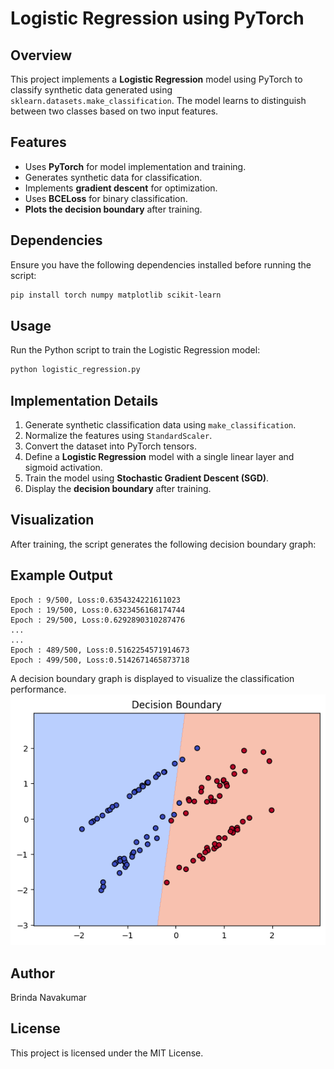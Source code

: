 # Logistic Regression using PyTorch

## Overview

This project implements a **Logistic Regression** model using PyTorch to classify synthetic data generated using `sklearn.datasets.make_classification`. The model learns to distinguish between two classes based on two input features.

## Features

- Uses **PyTorch** for model implementation and training.
- Generates synthetic data for classification.
- Implements **gradient descent** for optimization.
- Uses **BCELoss** for binary classification.
- **Plots the decision boundary** after training.

## Dependencies

Ensure you have the following dependencies installed before running the script:

```bash
pip install torch numpy matplotlib scikit-learn
```

## Usage

Run the Python script to train the Logistic Regression model:

```bash
python logistic_regression.py
```

## Implementation Details

1. Generate synthetic classification data using `make_classification`.
2. Normalize the features using `StandardScaler`.
3. Convert the dataset into PyTorch tensors.
4. Define a **Logistic Regression** model with a single linear layer and sigmoid activation.
5. Train the model using **Stochastic Gradient Descent (SGD)**.
6. Display the **decision boundary** after training.

## Visualization

After training, the script generates the following decision boundary graph:



## Example Output

```
Epoch : 9/500, Loss:0.6354324221611023
Epoch : 19/500, Loss:0.6323456168174744
Epoch : 29/500, Loss:0.6292890310287476
...
...
Epoch : 489/500, Loss:0.5162254571914673
Epoch : 499/500, Loss:0.5142671465873718
```

A decision boundary graph is displayed to visualize the classification performance.
![Decision Boundary](graph.png)

## Author

Brinda Navakumar

## License

This project is licensed under the MIT License.

